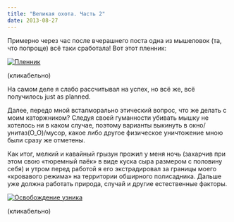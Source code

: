 ```yaml
---
title: "Великая охота. Часть 2"
date: 2013-08-27
---
```


Примерно через час после вчерашнего поста одна из мышеловок (та, что попроще) всё таки сработала!
Вот этот пленник:

[![Пленник](http://img.youtube.com/vi/O-U9Y2NgjW8/0.jpg)](http://www.youtube.com/watch?v=O-U9Y2NgjW8)

(кликабельно)

На самом деле я слабо рассчитывал на успех, но всё же, всё получилось just as planned.

Далее, передо мной всталморально этический вопрос, что же делать с моим каторжником? Следуя своей гуманности убивать мышку не хотелось ни в каком случае, поэтому варианты выкинуть в окно/унитаз(О_О)/мусор, какое либо другое физическое уничтожение мною были сразу же отметены.

Как итог, мелкий и кавайный грызун прожил у меня ночь (захарчив при этом свою «тюремный паёк» в виде куска сыра размером с половину себя) и утром перед работой я его экстрадировал за границы моего «кровавого режима» на территории обширного полисадника. Дальше уже должна работать природа, случай и другие естественные факторы.

[![Освобождение узника](http://img.youtube.com/vi/5LlDrJsALOA/0.jpg)](http://www.youtube.com/watch?v=5LlDrJsALOA)

(кликабельно)
